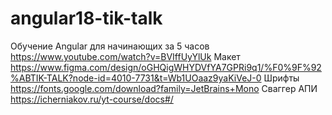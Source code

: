 # angular18-tik-talk
Обучение Angular для начинающих за 5 часов
https://www.youtube.com/watch?v=BVIffUyYlUk
Макет
https://www.figma.com/design/oGHQigWHYDVfYA7GPRi9q1/%F0%9F%92%ABTIK-TALK?node-id=4010-7731&t=Wb1UOaaz9yaKiVeJ-0
Шрифты
https://fonts.google.com/download?family=JetBrains+Mono
Сваггер АПИ
https://icherniakov.ru/yt-course/docs#/